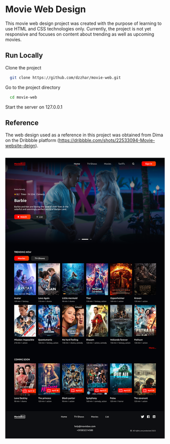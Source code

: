 # Movie Web Design

This movie web design project was created with the purpose of learning to use HTML and CSS technologies only. Currently, the project is not yet responsive and focuses on content about trending as well as upcoming movies.

## Run Locally

Clone the project

```bash
  git clone https://github.com/dzzhar/movie-web.git
```

Go to the project directory

```bash
  cd movie-web
```

Start the server on 127.0.0.1

## Reference

The web design used as a reference in this project was obtained from Dima on the Dribbble platform (https://dribbble.com/shots/22533094-Movie-website-deign).

##

<p align="center"><a href="https://dribbble.com/shots/22533094-Movie-website-deign" target="_blank"><img src="https://github.com/dzzhar/movie-web/blob/master/assets/images/original_design.png" alt="Original Design"></a></p>
